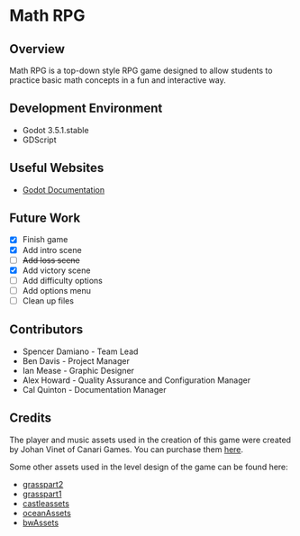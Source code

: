 # Math RPG

## Overview

Math RPG is a top-down style RPG game designed to allow students to practice basic math concepts in a fun and interactive way.

## Development Environment

* Godot 3.5.1.stable
* GDScript

## Useful Websites

* [Godot Documentation](https://docs.godotengine.org/en/stable/index.html)

## Future Work

- [x] Finish game
- [x] Add intro scene
- [ ] ~~Add loss scene~~
- [x] Add victory scene
- [ ] Add difficulty options
- [ ] Add options menu
- [ ] Clean up files

## Contributors

* Spencer Damiano - Team Lead
* Ben Davis - Project Manager
* Ian Mease - Graphic Designer
* Alex Howard - Quality Assurance and Configuration Manager
* Cal Quinton - Documentation Manager

## Credits

The player and music assets used in the creation of this game were created by Johan Vinet of Canari Games. You can purchase them [here](https://canarigames.itch.io/canaripack-8bit-topdown).

Some other assets used in the level design of the game can be found here:
* [grasspart2](https://cainos.itch.io/pixel-art-top-down-basic)
* [grasspart1](https://anokolisa.itch.io/crawler-dungeon-prison)
* [castleassets](https://pixelfrog-assets.itch.io/kings-and-pigs)
* [oceanAssets](https://finalbossblues.itch.io/atlantis-tileset)
* [bwAssets](https://canarigames.itch.io/canaripack-1bit-topdown)

